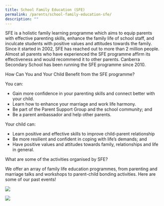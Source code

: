 ```yaml
---
title: School Family Education (SFE)
permalink: /parents/school-family-education-sfe/
description: ""
---
```

<p>SFE is a holistic family learning programme which aims to equip parents with effective parenting skills, enhance the family life of school staff, and inculcate students with positive values and attitudes towards the family. Since it started in 2002, SFE has reached out to more than 2 million people. Almost all parents who have experienced the SFE programme affirm its effectiveness and would recommend it to other parents. Canberra Secondary School has been running the SFE programme since 2010.</p>
<p>How Can You and Your Child Benefit from the SFE programme?</p>
<p>You can:</p>
<ul>
<li>Gain more confidence in your parenting skills and connect better with your child.</li>
<li>Learn how to enhance your marriage and work life harmony.</li>
<li>Be part of the Parent Support Group and the school community; and</li>
<li>Be a parent ambassador and help other parents.</li>
</ul>
<p>Your child can:</p>
<ul>
<li>Learn positive and effective skills to improve child-parent relationship</li>
<li>Be more resilient and confident in coping with life’s demands; and</li>
<li>Have positive values and attitudes towards family, relationships and life in general.</li>
</ul>
<p>What are some of the activities organised by SFE?</p>
<p>We offer an array of family life education programmes, from parenting and marriage talks and workshops to parent-child bonding activities. Here are some of our past events!</p>

![](/images/sfe1.jpg)

![](/images/sfe2.jpg)